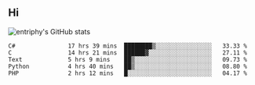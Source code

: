 ## Hi
![entriphy's GitHub stats](https://github-readme-stats.vercel.app/api?username=entriphy&show_icons=true&title_color=2196F3&bg_color=212121&text_color=FAFAFA&hide_border=true)
<!--START_SECTION:waka-->

```text
C#               17 hrs 39 mins  ████████▒░░░░░░░░░░░░░░░░   33.33 %
C                14 hrs 21 mins  ██████▓░░░░░░░░░░░░░░░░░░   27.11 %
Text             5 hrs 9 mins    ██▒░░░░░░░░░░░░░░░░░░░░░░   09.73 %
Python           4 hrs 40 mins   ██▒░░░░░░░░░░░░░░░░░░░░░░   08.80 %
PHP              2 hrs 12 mins   █░░░░░░░░░░░░░░░░░░░░░░░░   04.17 %
```

<!--END_SECTION:waka-->

